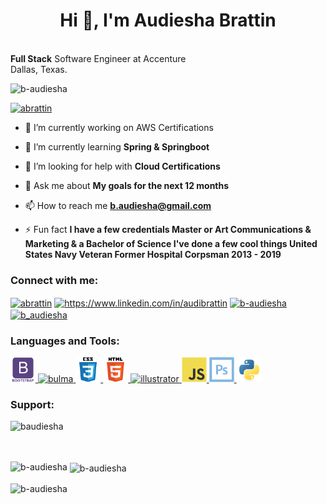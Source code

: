 <h1 align="center">Hi 👋, I'm Audiesha Brattin</h1><br>
<b>Full Stack</b> Software Engineer at Accenture <br>
Dallas, Texas.<br>

<p align="left"> <img src="https://komarev.com/ghpvc/?username=b-audiesha&label=Profile%20views&color=0e75b6&style=flat" alt="b-audiesha" /> </p>

<p align="left"> <a href="https://twitter.com/abrattin" target="blank"><img src="https://img.shields.io/twitter/follow/abrattin?logo=twitter&style=for-the-badge" alt="abrattin" /></a> </p>

- 🔭 I’m currently working on AWS Certifications

- 🌱 I’m currently learning **Spring & Springboot**

- 🤝 I’m looking for help with **Cloud Certifications**

- 💬 Ask me about **My goals for the next 12 months**

- 📫 How to reach me **b.audiesha@gmail.com**

- ⚡ Fun fact **I have a few credentials Master or Art Communications & Marketing & a Bachelor of Science I've done a few cool things United States Navy Veteran Former Hospital Corpsman 2013 - 2019**

<h3 align="left">Connect with me:</h3>
<p align="left">
<a href="https://twitter.com/abrattin" target="blank"><img align="center" src="https://cdn.jsdelivr.net/npm/simple-icons@3.0.1/icons/twitter.svg" alt="abrattin" height="30" width="40" /></a>
<a href="https://linkedin.com/in/https://www.linkedin.com/in/audibrattin" target="blank"><img align="center" src="https://cdn.jsdelivr.net/npm/simple-icons@3.0.1/icons/linkedin.svg" alt="https://www.linkedin.com/in/audibrattin" height="30" width="40" /></a>
<a href="https://stackoverflow.com/users/b-audiesha" target="blank"><img align="center" src="https://cdn.jsdelivr.net/npm/simple-icons@3.0.1/icons/stackoverflow.svg" alt="b-audiesha" height="30" width="40" /></a>
<a href="https://www.hackerrank.com/b_audiesha" target="blank"><img align="center" src="https://cdn.jsdelivr.net/npm/simple-icons@3.0.1/icons/hackerrank.svg" alt="b_audiesha" height="30" width="40" /></a>
</p>

<h3 align="left">Languages and Tools:</h3>
<p align="left"> <a href="https://getbootstrap.com" target="_blank"> <img src="https://raw.githubusercontent.com/devicons/devicon/master/icons/bootstrap/bootstrap-plain-wordmark.svg" alt="bootstrap" width="40" height="40"/> </a> <a href="https://bulma.io/" target="_blank"> <img src="https://raw.githubusercontent.com/gilbarbara/logos/804dc257b59e144eaca5bc6ffd16949752c6f789/logos/bulma.svg" alt="bulma" width="40" height="40"/> </a> <a href="https://www.w3schools.com/css/" target="_blank"> <img src="https://raw.githubusercontent.com/devicons/devicon/master/icons/css3/css3-original-wordmark.svg" alt="css3" width="40" height="40"/> </a> <a href="https://www.w3.org/html/" target="_blank"> <img src="https://raw.githubusercontent.com/devicons/devicon/master/icons/html5/html5-original-wordmark.svg" alt="html5" width="40" height="40"/> </a> <a href="https://www.adobe.com/in/products/illustrator.html" target="_blank"> <img src="https://www.vectorlogo.zone/logos/adobe_illustrator/adobe_illustrator-icon.svg" alt="illustrator" width="40" height="40"/> </a> <a href="https://developer.mozilla.org/en-US/docs/Web/JavaScript" target="_blank"> <img src="https://raw.githubusercontent.com/devicons/devicon/master/icons/javascript/javascript-original.svg" alt="javascript" width="40" height="40"/> </a> <a href="https://www.photoshop.com/en" target="_blank"> <img src="https://raw.githubusercontent.com/devicons/devicon/master/icons/photoshop/photoshop-line.svg" alt="photoshop" width="40" height="40"/> </a> <a href="https://www.python.org" target="_blank"> <img src="https://raw.githubusercontent.com/devicons/devicon/master/icons/python/python-original.svg" alt="python" width="40" height="40"/> </a> </p>

<h3 align="left">Support:</h3>
<p><a href="https://www.buymeacoffee.com/baudiesha"> <img align="left" src="https://cdn.buymeacoffee.com/buttons/v2/default-yellow.png" height="50" width="210" alt="baudiesha" /></a></p><br><br>
<br>
<p><img align="left" src="https://github-readme-stats.vercel.app/api/top-langs?username=b-audiesha&show_icons=true&locale=en&layout=compact" alt="b-audiesha" /></p>

<p>&nbsp;<img align="center" src="https://github-readme-stats.vercel.app/api?username=b-audiesha&show_icons=true&locale=en" alt="b-audiesha" /></p>

<p><img align="center" src="https://github-readme-streak-stats.herokuapp.com/?user=b-audiesha&" alt="b-audiesha" /></p>
